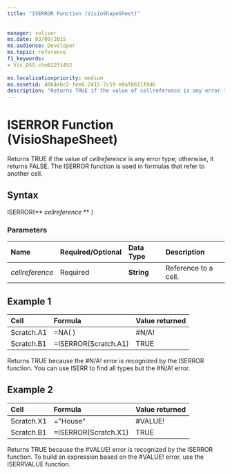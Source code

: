 ```yaml
---
title: "ISERROR Function (VisioShapeSheet)"
 
 
manager: soliver
ms.date: 03/09/2015
ms.audience: Developer
ms.topic: reference
f1_keywords:
- Vis_DSS.chm82251452
 
ms.localizationpriority: medium
ms.assetid: 4864ebc2-fee6-2415-7c59-e0af8611f8d6
description: "Returns TRUE if the value of cellreference is any error type; otherwise, it returns FALSE. The ISERROR function is used in formulas that refer to another cell."
---
```


# ISERROR Function (VisioShapeSheet)

Returns TRUE if the value of  _cellreference_ is any error type; otherwise, it returns FALSE. The ISERROR function is used in formulas that refer to another cell. 
  
## Syntax

ISERROR(** *cellreference* ** ) 
  
### Parameters

|**Name**|**Required/Optional**|**Data Type**|**Description**|
|:-----|:-----|:-----|:-----|
| _cellreference_ <br/> |Required  <br/> |**String** <br/> |Reference to a cell. |
   
## Example 1

|**Cell**|**Formula**|**Value returned**|
|:-----|:-----|:-----|
|Scratch.A1  <br/> |=NA( )  <br/> |#N/A!  <br/> |
|Scratch.B1  <br/> |=ISERROR(Scratch.A1)  <br/> |TRUE  <br/> |
   
Returns TRUE because the #N/A! error is recognized by the ISERROR function. You can use ISERR to find all types but the #N/A! error.
  
## Example 2

|**Cell**|**Formula**|**Value returned**|
|:-----|:-----|:-----|
|Scratch.X1  <br/> |="House"  <br/> |#VALUE!  <br/> |
|Scratch.B1  <br/> |=ISERROR(Scratch.X1)  <br/> |TRUE  <br/> |
   
Returns TRUE because the #VALUE! error is recognized by the ISERROR function. To build an expression based on the #VALUE! error, use the ISERRVALUE function.
  

